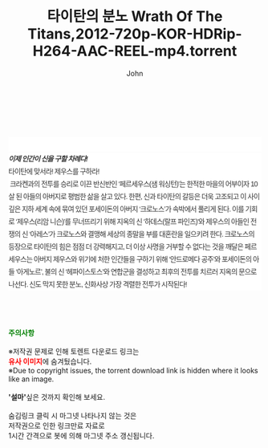 ﻿---
layout: post
title:  "타이탄의 분노 Wrath Of The Titans,2012-720p-KOR-HDRip-H264-AAC-REEL-mp4.torrent"
author: John
categories: [ 영화 ]
tags: [  ]
image:  
description: "타이탄의 분노 Wrath Of The Titans,2012-720p-KOR-HDRip-H264-AAC-REEL-mp4 torrent 정보 공유"
toc: true
toc_sticky: true
---

<br>
<div class="view-img">
<a class="view_image" href="http://torrentmobile60.com/bbs/view_image.php?fn=%2Fdata%2Ffile%2Fmovie%2F3659260999_8mGC3agB_9e3c5500c8a4546952f87c95fd8264c7d003a706.jpg" target="_blank"><img alt="" class="img-tag" content="http://torrentmobile60.com/data/file/movie/3659260999_8mGC3agB_9e3c5500c8a4546952f87c95fd8264c7d003a706.jpg" itemprop="image" src="http://torrentmobile60.com/data/file/movie/3659260999_8mGC3agB_9e3c5500c8a4546952f87c95fd8264c7d003a706.jpg"/></a><a class="view_image" href="http://torrentmobile60.com/bbs/view_image.php?fn=%2Fdata%2Ffile%2Fmovie%2F3659260999_ca4Ke3Fg_0935e7a4d65731da817779c940a139fd718d01ef.jpg" target="_blank"><img alt="" class="img-tag" content="http://torrentmobile60.com/data/file/movie/3659260999_ca4Ke3Fg_0935e7a4d65731da817779c940a139fd718d01ef.jpg" itemprop="image" src="http://torrentmobile60.com/data/file/movie/3659260999_ca4Ke3Fg_0935e7a4d65731da817779c940a139fd718d01ef.jpg"/></a></div><div class="view-content" itemprop="description">
<p><br/></p><div class="title_area" style="margin:0px 0px 9px;padding:0px;list-style:none;font-size:12px;font-family:'나눔고딕', NanumGothic, '돋움', Dotum, Helvetica, 'AppleSDGothicNeo-Medium', AppleGothic, sans-serif;height:30px;float:none;background-color:rgb(255,255,255);"><h4 class="h_story" style="margin:5px 10px 0px 0px;padding:0px;list-style:none;font-size:12px;font-family:'돋움', sans-serif;height:18px;width:49px;background:url(&quot;https://ssl.pstatic.net/static/movie/2020/10/h_tx_sp5.png&quot;) no-repeat 0px -17px;float:left;"><strong class="blind" style="margin:0px;padding:0px;list-style:none;font-size:0px;font-family:inherit;color:inherit;width:1px;height:1px;line-height:0;">줄거리</strong></h4></div><h5 class="h_tx_story" style="margin:-7px 0px 1px;padding:0px;list-style:none;font-size:14px;font-family:'나눔고딕', NanumGothic, Helvetica, sans-serif;color:rgb(51,51,51);background-image:url(&quot;https://ssl.pstatic.net/static/movie/2014/01/blank.gif&quot;);letter-spacing:-1px;line-height:25px;background-color:rgb(255,255,255);">이제 인간이 신을 구할 차례다!</h5><p class="con_tx" style="margin-top:-1px;margin-bottom:-6px;list-style:none;font-size:14px;font-family:'나눔고딕', NanumGothic, '돋움', Dotum, Helvetica, 'AppleSDGothicNeo-Medium', AppleGothic, sans-serif;color:rgb(51,51,51);background-image:url(&quot;https://ssl.pstatic.net/static/movie/2014/01/blank.gif&quot;);letter-spacing:-1px;line-height:25px;background-color:rgb(255,255,255);">타이탄에 맞서라! 제우스를 구하라!<br style="list-style:none;font-size:12px;font-family:'돋움', sans-serif;color:rgb(0,0,0);"/> 크라켄과의 전투를 승리로 이끈 반신반인 ‘페르세우스(샘 워싱턴)’는 한적한 마을의 어부이자 10살 된 아들의 아버지로 평범한 삶을 살고 있다. 한편, 신과 타이탄의 갈등은 더욱 고조되고 이 사이 깊은 지하 세계 속에 묶여 있던 포세이돈의 아버지 ‘크로노스’가 속박에서 풀리게 된다. 이를 기회로 ‘제우스(리암 니슨)’를 무너뜨리기 위해 지옥의 신 ‘하데스(랄프 파인즈)’와 제우스의 아들인 전쟁의 신 ‘아레스’가 크로노스와 결맹해 세상의 종말을 부를 대혼란을 일으키려 한다. 크로노스의 등장으로 타이탄의 힘은 점점 더 강력해지고, 더 이상 사명을 거부할 수 없다는 것을 깨달은 페르세우스는 아버지 제우스와 위기에 처한 인간들을 구하기 위해 ‘안드로메다 공주’와 포세이돈의 아들 ‘아게노르’, 불의 신 ‘헤파이스토스’와 연합군을 결성하고 최후의 전투를 치르러 지옥의 문으로 나선다. 신도 막지 못한 분노, 신화사상 가장 격렬한 전투가 시작된다!</p> </div>
    
<br><br><br>
<p data-ke-size="size16"><b><span style="color: green;">주의사항</span></b><br /><br />※저작권 문제로 인해 토렌트 다운로드 링크는<br /><b><span style="color: red;">유사 이미지</span></b>에 숨겨뒀습니다.<br />※Due to copyright issues, the torrent download link is hidden where it looks like an image.<br /><br /><b>'설마'</b>싶은 것까지 확인해 보세요.<br /><br />숨김링크 클릭 시 마그넷 나타나지 않는 것은<br />저작권으로 인한 링크만료 자료로<br />1시간 간격으로 봇에 의해 마그넷 주소 갱신됩니다.</p>

